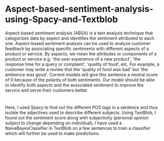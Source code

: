 # Aspect-based-sentiment-analysis-using-Spacy-and-Textblob

Aspect-based sentiment analysis (ABSA) is a text analysis technique that categorizes data by aspect and identifies the sentiment attributed to each one. Aspect-based sentiment analysis can be used to analyze customer feedback by associating specific sentiments with different aspects of a product or service. By aspects, we mean the attributes or components of a product or service e.g. 'the user experience of a new product', 'the response time for a query or complaint', 'quality of food', etc. For example, a customer may write a review that the 'quality of food was bad' but 'the ambience was good'. Current models will give this sentence a neutral score of 0 because of the polarity of both sentiments. Our model should be able to identify both aspects and the associated sentiment to improve the service and serve their customers better.
# 
Here, I used Spacy to find out the different POS tags in a sentence and thus isolate the adjectives used to describe different subjects. Using TextBlob, I found out the sentiment score along with subjectivity (personal opinion subject to change depending on individual). I have used a NaiveBayesClassifier in TextBlob on a few sentences to train a classifier which will further be used to make predictions.
